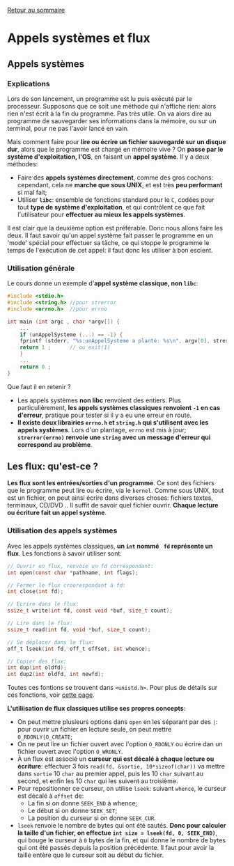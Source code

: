 <a href="http://skutnik.iiens.net/cours/OSS">Retour au sommaire</a>

# Appels systèmes et flux

## Appels systèmes

### Explications

Lors de son lancement, un programme est lu puis exécuté par le processeur. Supposons que ce soit une méthode qui n'affiche rien: alors rien n'est écrit à la fin du programme. Pas très utile. On va alors dire au programme de sauvegarder ses informations dans la mémoire, ou sur un terminal, pour ne pas l'avoir lancé en vain.

Mais comment faire pour __lire ou écrire un fichier sauvegardé sur un disque dur__, alors que le programme est chargé en mémoire vive ? On __passe par le système d'exploitation, l'OS__, en faisant un __appel système__. Il y a deux méthodes:

- Faire des __appels systèmes directement__, comme des gros cochons: cependant, cela ne __marche que sous UNIX__, et est très __peu performant__ si mal fait;
- Utiliser __`libc`__: ensemble de fonctions standard pour le `C`, codées pour tout __type de système d'exploitation__, et qui contrôlent ce que fait l'utilisateur pour __effectuer au mieux les appels systèmes__.

Il est clair que la deuxième option est préférable. Donc nous allons faire les deux. Il faut savoir qu'un appel système fait passer le programme en un 'mode' spécial pour effectuer sa tâche, ce qui stoppe le programme le temps de l'exécution de cet appel: il faut donc les utiliser à bon escient.

### Utilisation générale

Le cours donne un exemple d'__appel système classique, non `libc`__:

```c
#include <stdio.h>
#include <string.h>	//pour strerror
#include <errno.h>	//pour errno

int main (int argc , char *argv[]) {
    ...
    if (unAppelSysteme (...) == -1) {
	fprintf (stderr, "%s:unAppelSysteme a planté: %s\n", argv[0], strerror(errno));
	return 1 ;		// ou exit(1)
    }
    ...
    return 0 ;
}
```

Que faut il en retenir ?

- Les appels systèmes __non libc__ renvoient des entiers. Plus particulièrement, __les appels systèmes classiques renvoient `-1` en cas d'erreur__, pratique pour tester si il y a eu une erreur en route.
- __Il existe deux librairies `errno.h` et `string.h` qui s'utilisent avec les appels systèmes__. Lors d'un plantage, `errno` est mis à jour; __`strerror(errno)` renvoie une `string` avec un message d'erreur qui correspond au problème__.

## Les flux: qu'est-ce ?

__Les flux sont les entrées/sorties d'un programme__. Ce sont des fichiers que le programme peut lire ou écrire, via le `kernel`. Comme sous UNIX, tout est un fichier, on peut ainsi écrire dans diverses choses: fichiers textes, terminaux, CD/DVD .. Il suffit de savoir quel fichier ouvrir. __Chaque lecture ou écriture fait un appel système__.

### Utilisation des appels systèmes

Avec les appels systèmes classiques, __un `int` nommé ` fd` représente un flux__. Les fonctions à savoir utiliser sont:

```c
// Ouvrir un flux, renvoie un fd correspondant:
int open(const char *pathname, int flags);

// Fermer le flux croorespondant à fd:
int close(int fd);

// Ecrire dans le flux:
ssize_t write(int fd, const void *buf, size_t count);

// Lire dans le flux:
ssize_t read(int fd, void *buf, size_t count);

// Se déplacer dans le flux:
off_t lseek(int fd, off_t offset, int whence);

// Copier des flux:
int dup(int oldfd);
int dup2(int oldfd, int newfd);
```

Toutes ces fontions se trouvent dans `<unistd.h>`. Pour plus de détails sur ces fonctions, voir <a href="http://skutnik.iiens.net/cours/OSS/appels_systemes/fonctions.html">cette page</a>.

__L'utiliisation de flux classiques utilise ses propres concepts__:

- On peut mettre plusieurs options dans `open` en les séparant par des `|`: pour ouvrir un fichier en lecture seule, on peut mettre `O_RDONLY|O_CREATE`;
- On ne peut lire un fichier ouvert avec l'option `O_RDONLY` ou écrire dan un fichier ouvert avec l'option `O_WRONLY`.
- À un flux est associé un __curseur qui est décalé à chaque lecture ou écriture__: effectuer 3 fois `read(fd, &sortie, 10*sizeof(char))` va mettre dans `sortie` 10 `char` au premier appel, puis les 10 `char` suivant au second, et enfin les 10 `char` qui les suivent au troisième.
- Pour repositionner ce curseur, on utilise `lseek`: suivant `whence`, le curseur est décalé à `offset` de:
    - La fin si on donne `SEEK_END` à whence;
    - Le début si on donne `SEEK_SET`;
    - La position du curseur si on donne `SEEK_CUR`.
- `lseek` renvoie le nombre de bytes qui ont été sautés. __Donc pour calculer la taille d'un fichier, on effectue `int size = lseek(fd, 0, SEEK_END)`__, qui bouge le curseur à `0` bytes de la fin, et qui donne le nombre de bytes qui ont été passés depuis la position précédente. Il faut pour avoir la taille entère que le curseur soit au début du fichier.
